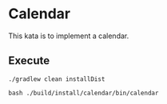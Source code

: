 # Calendar

This kata is to implement a calendar.

## Execute
```
./gradlew clean installDist

bash ./build/install/calendar/bin/calendar
```
